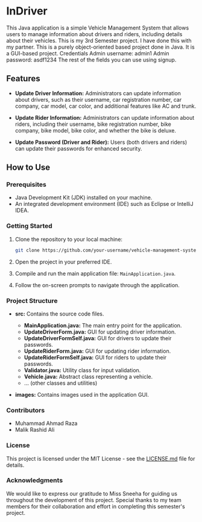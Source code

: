 # InDriver
This Java application is a simple Vehicle Management System that allows users to manage information about drivers and riders, including details about their vehicles. This is my 3rd Semester project. I have done this with my partner. This is a purely object-oriented based project done in Java. It is a GUI-based project.
Credentials
Admin username: admin1
Admin password: asdf1234
The rest of the fields you can use using signup.

## Features

- **Update Driver Information:** Administrators can update information about drivers, such as their username, car registration number, car company, car model, car color, and additional features like AC and trunk.

- **Update Rider Information:** Administrators can update information about riders, including their username, bike registration number, bike company, bike model, bike color, and whether the bike is deluxe.

- **Update Password (Driver and Rider):** Users (both drivers and riders) can update their passwords for enhanced security.

## How to Use

### Prerequisites

- Java Development Kit (JDK) installed on your machine.
- An integrated development environment (IDE) such as Eclipse or IntelliJ IDEA.

### Getting Started

1. Clone the repository to your local machine:

    ```bash
    git clone https://github.com/your-username/vehicle-management-system.git
    ```

2. Open the project in your preferred IDE.

3. Compile and run the main application file: `MainApplication.java`.

4. Follow the on-screen prompts to navigate through the application.

### Project Structure

- **src:** Contains the source code files.
  - **MainApplication.java:** The main entry point for the application.
  - **UpdateDriverForm.java:** GUI for updating driver information.
  - **UpdateDriverFormSelf.java:** GUI for drivers to update their passwords.
  - **UpdateRiderForm.java:** GUI for updating rider information.
  - **UpdateRiderFormSelf.java:** GUI for riders to update their passwords.
  - **Validator.java:** Utility class for input validation.
  - **Vehicle.java:** Abstract class representing a vehicle.
  - ... (other classes and utilities)

- **images:** Contains images used in the application GUI.

### Contributors

- Muhammad Ahmad Raza
- Malik Rashid Ali

### License

This project is licensed under the MIT License - see the [LICENSE.md](LICENSE) file for details.

### Acknowledgments

We would like to express our gratitude to Miss Sneeha for guiding us throughout the development of this project. Special thanks to my team members for their collaboration and effort in completing this semester's project.

